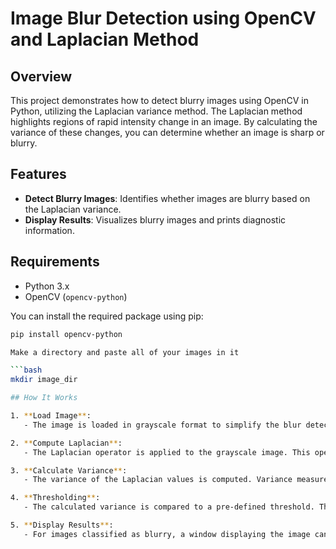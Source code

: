 # Image Blur Detection using OpenCV and Laplacian Method

## Overview

This project demonstrates how to detect blurry images using OpenCV in Python, utilizing the Laplacian variance method. The Laplacian method highlights regions of rapid intensity change in an image. By calculating the variance of these changes, you can determine whether an image is sharp or blurry. 

## Features

- **Detect Blurry Images**: Identifies whether images are blurry based on the Laplacian variance.
- **Display Results**: Visualizes blurry images and prints diagnostic information.

## Requirements

- Python 3.x
- OpenCV (`opencv-python`)

You can install the required package using pip:

```bash
pip install opencv-python

Make a directory and paste all of your images in it

```bash
mkdir image_dir

## How It Works

1. **Load Image**: 
   - The image is loaded in grayscale format to simplify the blur detection process. Grayscale images are used because color information is not necessary for detecting blur, and working with a single channel is computationally more efficient.

2. **Compute Laplacian**:
   - The Laplacian operator is applied to the grayscale image. This operator is a second-order derivative that highlights regions with rapid changes in intensity, which correspond to edges in the image.

3. **Calculate Variance**:
   - The variance of the Laplacian values is computed. Variance measures the spread of the Laplacian values. In a sharp image, there are many edges with significant intensity changes, resulting in high variance. In a blurry image, there are fewer and less pronounced edges, leading to low variance.

4. **Thresholding**:
   - The calculated variance is compared to a pre-defined threshold. This threshold determines whether the image is considered blurry. If the variance is below the threshold, the image is classified as blurry. If it is above, the image is considered sharp. Here I have used the general value as hundred, but it can also me changed as required.

5. **Display Results**:
   - For images classified as blurry, a window displaying the image can be shown, and diagnostic information such as the variance value is printed. This helps in visualizing and confirming the results of the blur detection process.

